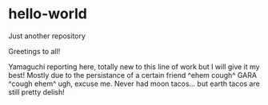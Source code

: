 # hello-world
Just another repository

Greetings to all!

Yamaguchi reporting here, totally new to this line of work but I will give it my best! Mostly due to the persistance of a certain friend ^ehem cough^ GARA ^cough ehem^ ugh, excuse me. 
Never had moon tacos... but earth tacos are still pretty delish!
